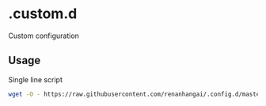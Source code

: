 .custom.d
==========================

Custom configuration

Usage
-------------
Single line script
```sh
wget -O - https://raw.githubusercontent.com/renanhangai/.config.d/master/install.sh | sh
```
